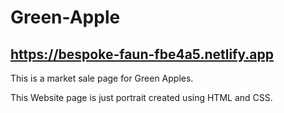 # Green-Apple
## https://bespoke-faun-fbe4a5.netlify.app
This is a market sale page for Green Apples. 

This Website page is just portrait created using HTML and CSS.
